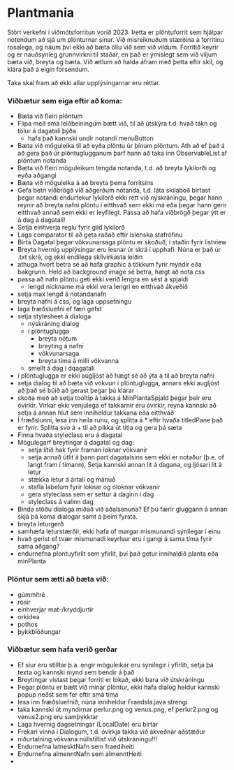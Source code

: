 # Plantmania

Stórt verkefni í viðmótsforritun vorið 2023. Þetta er plöntuforrit sem hjálpar notendum að sjá um plönturnar sínar.
Við misreiknuðum stærðina á forritinu rosalega, og náum því ekki að bæta öllu við sem við vildum. Forritið
keyrir og er nauðsynleg grunnvirkni til staðar, en það er ýmislegt sem við viljum bæta við, breyta og bæta.
Við ætlum að halda áfram með þetta eftir skil, og klára það á eigin forsendum.

Taka skal fram að ekki allar upplýsingarnar eru réttar.

### Viðbætur sem eiga eftir að koma:

- Bæta við fleiri plöntum
- Flipa með smá leiðbeiningum bætt við, til að útskýra t.d. hvað tákn og tölur á dagatali þýða
    - hafa það kannski undir notandi menuButton
- Bæta við möguleika til að eyða plöntu úr þínum plöntum. Ath að ef það á að gera það úr plöntuglugganum
  þarf hann að taka inn ObservableList af plöntum notanda
- Bæta við fleiri möguleikum tengda notanda, t.d. að breyta lykilorði og eyða aðgangi
- Bæta við möguleika á að breyta þema forritsins
- Gefa betri viðbrögð við aðgerðum notanda, t.d. láta skilaboð birtast þegar notandi endurtekur lykilorð
  ekki rétt við nýskráningu, þegar hann reynir að breyta nafni plöntu í eitthvað sem ekki má eða
  þegar hann gerir eitthvað annað sem ekki er leyfilegt. Passa að hafa viðbrögð þegar ýtt er á dag á dagatali!
- Setja einhverja reglu fyrir gild lykilorð
- Laga comparator til að geta raðað eftir íslenska stafrófinu
- Birta Dagatal þegar vökvunarsaga plöntu er skoðuð, í staðin fyrir listview
- Breyta hvernig upplýsingar eru lesnar úr skrá í upphafi. Núna er það úr .txt skrá, og ekki endilega
  skilvirkasta leiðin
- athuga hvort betra sé að hafa graphic á tökkum fyrir myndir eða bakgrunn. Held að background image sé betra, hægt að
  nota css
- passa að nafn plöntu geti ekki verið lengra en sést á spjaldi
    - lengd nickname má ekki vera lengri en eitthvað ákveðið
- setja max lengd á notandanafn
- breyta nafni á css, og laga uppsetningu
- laga fræðsluefni ef færi gefst
- setja stylesheet á dialoga
    - nýskráning dialog
    - í plöntuglugga
        - breyta nótum
        - breyting á nafni
        - vökvunarsaga
        - breyta tíma á milli vökvanna
    - smellt á dag í dqagatali
- í plöntuglugga er ekki augljóst að hægt sé að ýta á til að breyta nafni
- setja dialog til að bæta við vökvun í plöntuglugga, annars ekki augljóst að það sé búið að gerast þegar þú klárar
- skoða með að setja tooltip á takka á MinPlantaSpjald þegar þeir eru óvirkir. Virkar ekki venjulega ef takkarnir eru
  óvirkir, reyna kannski að setja á annan hlut sem inniheldur takkana eða eitthvað
- Í fræðslunni, lesa inn heila runu, og splitta á * eftir hvaða titledPane það er fyrir. Splitta svo á + til að pikka út
  titla og gera þá sæta
- Finna hvaða styleclass eru á dagatal
- Mögulegarf breytingar á dagatal og dag:
    - setja lítið hak fyrir framan loknar vökvanir
    - setja annað útlit á þann part dagatalsins sem ekki er notaður (þ.e. of langt fram í tímann),
      Setja kannski annan lit á dagana, og ljósari lit á letur
    - stækka letur á ártali og mánuð
    - stafla labelum fyrir loknar og óloknar vökvanir
    - gera styleclass sem er settur á daginn í dag
    - styleclass á valinn dag
- Binda stöðu dialoga miðað við aðalsenuna? Ef þú færir gluggann á annan skjá þá koma dialogar samt á þeim fyrsta.
- breyta leturgerð
- samhæfa leturstærðir, ekki hafa of margar mismunandi sýnilegar í einu
- hvað gerist ef tvær mismunadi keyrlsur eru í gangi á sama tíma fyrir sama aðgang?
- endurnefna plontuyfirlit sem yfirlit, því það getur innihaldið planta eða minPlanta

### Plöntur sem ætti að bæta við:

- gúmmítré
- rósir
- einhverjar mat-/kryddjurtir
- orkidea
- pothos
- þykkblöðungar

### Viðbætur sem hafa verið gerðar

- Ef síur eru stilltar þ.a. engir möguleikar eru sýnilegir í yfirliti, setja þá texta og kannski mynd sem bendir á það
- Breytingar vistast þegar forriti er lokað, ekki bara við útskráningu
- Þegar plöntu er bætt við mínar plöntur, ekki hafa dialog heldur kannski popup neðst sem fer eftir smá tíma
- lesa inn fræðsluefnið, núna inniheldur Fraedsla.java strengi
- taka kannski út myndirnar perlur.png og venus.png, ef perlur2.png og venus2.png eru samþykktar
- Laga hvernig dagsetningar (LocalDate) eru birtar
- Frekari vinna í Dialogum, t.d. óvirkja takka við ákveðnar aðstæður
- niðurtalning vökvana núllstillist við útskráningu!!!
- Endurnefna latnesktNafn sem fraediheiti
- Endurnefna almenntNafn sem almenntHeiti
-
